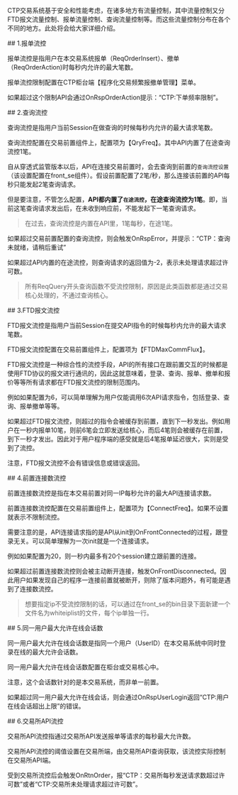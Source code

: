 <p>CTP交易系统基于安全和性能考虑，在诸多地方有流量控制，其中流量控制又分FTD报文流量控制、报单流量控制、查询流量控制等。而这些流量控制分布在各个不同的地方。此处将会给大家详细介绍。</p>
<span class="anchor" id="4dbcaddd-55ad-49c3-80ad-aea41692d7c9"></span>
## 1.报单流控
<p>报单流控是指用户在本交易系统报单（ReqOrderInsert）、撤单（ReqOrderAction)时每秒内允许的最大笔数。</p>
<p>报单流控限制配置在CTP柜台端【程序化交易频繁报撤单管理】菜单。</p>
<p>如果超过这个限制API会通过OnRspOrderAction提示：“CTP:下单频率限制”。</p>
<span class="anchor" id="d5016fc2-a18a-4292-bc58-9d559f9e28fa"></span>
## 2.查询流控
<p>查询流控是指用户当前Session在做查询的时候每秒内允许的最大请求笔数。</p>
<p>查询流控配置在交易前置组件上，配置项为【QryFreq】。其中API内置了在途查询流控1笔。</p>
<p>自从穿透式监管版本以后，API在连接交易前置时，会去查询到前置的<code>查询流控设置</code>（该设置配置在front_se组件）。假设前置配置了2笔/秒，那么连接该前置的API每秒只能发起2笔查询请求。</p>
<p>但是要注意，不管怎么配置，<strong>API都内置了<code>在途流控</code>，在途查询流控为1笔</strong>。即，当前这笔查询请求发出后，在未收到响应前，不能发起下一笔查询请求。</p>
<blockquote>
<p>在过去，查询流控是内置在API里，1笔每秒，在途1笔。</p>
</blockquote>
<p>如果超过交易前置配置的查询流控，则会触发OnRspError，并提示：“CTP：查询未就绪，请稍后重试”</p>
<p>如果超过API内置的在途流控，则查询请求的返回值为-2，表示未处理请求超过许可数。</p>
<blockquote>
<p>所有ReqQuery开头查询函数不受流控限制，原因是此类函数都是通过交易核心处理的，不通过查询核心。</p>
</blockquote>
<span class="anchor" id="6769ead1-c69d-4491-8fee-194568375cd9"></span>
## 3.FTD报文流控
<p>FTD报文流控是指用户当前Session在提交API指令的时候每秒内允许的最大请求笔数。</p>
<p>FTD报文流控配置在交易前置组件上，配置项为【FTDMaxCommFlux】。</p>
<p>FTD报文流控是一种综合性的流控手段，API的所有接口在跟前置交互的时候都是使用FTD协议的报文进行通讯的，因此这就意味着，登录、查询、报单、撤单和报价等等所有请求都在FTD报文流控的限制范围内。</p>
<p>例如如果配置为6，可以简单理解为用户仅能调用6次API请求指令，包括登录、查询、报单撤单等等。</p>
<p>如果超过FTD报文流控，则超过的指令会被缓存到前置，直到下一秒发出。例如用户在一秒内报单10笔，则前6笔会立即发送给核心，而后4笔则会被缓存在前置，到下一秒才发出。因此对于用户程序端的感受就是后4笔报单延迟很大，实则是受到了流控。</p>
<p>注意，FTD报文流控不会有错误信息或错误返回。</p>
<span class="anchor" id="0ec7a479-14d5-46c5-8c69-194d0be1579b"></span>
## 4.前置连接数流控
<p>前置连接数流控是指在本交易前置对同一IP每秒允许的最大API连接请求数。</p>
<p>前置连接数流控配置在交易前置组件上，配置项为【ConnectFreq】。如果不设置就表示不限制流控。</p>
<p>需要注意的是，API连接请求指的是API从init到OnFrontConnected的过程，跟登录无关。可以简单理解为一次init就是一个连接请求。</p>
<p>例如如果配置为20，则一秒内最多有20个session建立跟前置的连接。</p>
<p>如果超过前置连接数流控则会被主动断开连接，触发OnFrontDisconnected。因此用户如果发现自己的程序一连接前置就被断开，则除了版本问题外，有可能是遇到了连接数流控。</p>
<blockquote>
<p>想要指定ip不受流控限制的话，可以通过在front_se的bin目录下面新建一个文件名为whiteiplist的文件，每个ip单独一行。</p>
</blockquote>
<span class="anchor" id="6f793267-8443-4571-8b87-a12fa076c5d9"></span>
## 5.同一用户最大允许在线会话数
<p>同一用户最大允许在线会话数是指同一个用户（UserID）在本交易系统中同时登录在线的最大允许会话数。</p>
<p>同一用户最大允许在线会话数配置在柜台或交易核心中。</p>
<p>注意，这个会话数针对的是本交易系统，而非单一前置。</p>
<p>如果超过同一用户最大允许在线会话，则会通过OnRspUserLogin返回“CTP:用户在线会话超出上限”的错误。</p>
<span class="anchor" id="d12806cb-1e0f-4e79-8866-6f22a290f67a"></span>
## 6.交易所API流控
<p>交易所API流控指通过交易所API发送报单等请求的每秒最大允许数。</p>
<p>交易所API流控的阈值设置在交易所端，由交易所API查询获取，该流控实际控制在交易所API端。</p>
<p>受到交易所流控后会触发OnRtnOrder，报“CTP：交易所每秒发送请求数超过许可数”或者“CTP:交易所未处理请求超过许可数”。</p>
